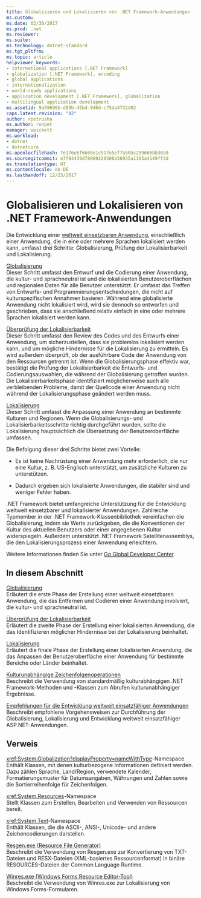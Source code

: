```yaml
---
title: Globalisieren und Lokalisieren von .NET Framework-Anwendungen
ms.custom: 
ms.date: 03/30/2017
ms.prod: .net
ms.reviewer: 
ms.suite: 
ms.technology: dotnet-standard
ms.tgt_pltfrm: 
ms.topic: article
helpviewer_keywords:
- international applications [.NET Framework]
- globalization [.NET Framework], encoding
- global applications
- internationalization
- world-ready applications
- application development [.NET Framework], globalization
- multilingual application development
ms.assetid: 9a59696b-d89b-45bd-946d-c75da4732d02
caps.latest.revision: "42"
author: rpetrusha
ms.author: ronpet
manager: wpickett
ms.workload:
- dotnet
- dotnetcore
ms.openlocfilehash: 7e176ebf6660e1c517e5ef7a505c259666bb30a0
ms.sourcegitcommit: e7f04439d78909229506b56935a1105a4149ff3d
ms.translationtype: HT
ms.contentlocale: de-DE
ms.lasthandoff: 12/23/2017
---
```

# <a name="globalizing-and-localizing-net-framework-applications"></a>Globalisieren und Lokalisieren von .NET Framework-Anwendungen
Die Entwicklung einer [weltweit einsetzbaren Anwendung](http://msdn.microsoft.com/goglobal/bb978433.aspx), einschließlich einer Anwendung, die in eine oder mehrere Sprachen lokalisiert werden kann, umfasst drei Schritte: Globalisierung, Prüfung der Lokalisierbarkeit und Lokalisierung.  
  
 [Globalisierung](../../../docs/standard/globalization-localization/globalization.md)  
 Dieser Schritt umfasst den Entwurf und die Codierung einer Anwendung, die kultur- und sprachneutral ist und die lokalisierten Benutzeroberflächen und regionalen Daten für alle Benutzer unterstützt. Er umfasst das Treffen von Entwurfs- und Programmierungsentscheidungen, die nicht auf kulturspezifischen Annahmen basieren. Während eine globalisierte Anwendung nicht lokalisiert wird, wird sie dennoch so entworfen und geschrieben, dass sie anschließend relativ einfach in eine oder mehrere Sprachen lokalisiert werden kann.  
  
 [Überprüfung der Lokalisierbarkeit](../../../docs/standard/globalization-localization/localizability-review.md)  
 Dieser Schritt umfasst den Review des Codes und des Entwurfs einer Anwendung, um sicherzustellen, dass sie problemlos lokalisiert werden kann, und um mögliche Hindernisse für die Lokalisierung zu ermitteln. Es wird außerdem überprüft, ob der ausführbare Code der Anwendung von den Ressourcen getrennt ist. Wenn die Globalisierungsphase effektiv war, bestätigt die Prüfung der Lokalisierbarkeit die Entwurfs- und Codierungsauswahlen, die während der Globalisierung getroffen wurden. Die Lokalisierbarkeitsphase identifiziert möglicherweise auch alle verbleibenden Probleme, damit der Quellcode einer Anwendung nicht während der Lokalisierungsphase geändert werden muss.  
  
 [Lokalisierung](../../../docs/standard/globalization-localization/localization.md)  
 Dieser Schritt umfasst die Anpassung einer Anwendung an bestimmte Kulturen und Regionen. Wenn die Globalisierungs- und Lokalisierbarkeitsschritte richtig durchgeführt wurden, sollte die Lokalisierung hauptsächlich die Übersetzung der Benutzeroberfläche umfassen.  
  
 Die Befolgung dieser drei Schritte bietet zwei Vorteile:  
  
-   Es ist keine Nachrüstung einer Anwendung mehr erforderlich, die nur eine Kultur, z. B. US-Englisch unterstützt, um zusätzliche Kulturen zu unterstützen.  
  
-   Dadurch ergeben sich lokalisierte Anwendungen, die stabiler sind und weniger Fehler haben.  
  
 .NET Framework bietet umfangreiche Unterstützung für die Entwicklung weltweit einsetzbarer und lokalisierter Anwendungen. Zahlreiche Typmember in der .NET Framework-Klassenbibliothek vereinfachen die Globalisierung, indem sie Werte zurückgeben, die die Konventionen der Kultur des aktuellen Benutzers oder einer angegebenen Kultur widerspiegeln. Außerdem unterstützt .NET Framework Satellitenassemblys, die den Lokalisierungsprozess einer Anwendung erleichtern.  
  
 Weitere Informationen finden Sie unter [Go Global Developer Center](http://go.microsoft.com/fwlink/?LinkId=235015).  
  
## <a name="in-this-section"></a>In diesem Abschnitt  
 [Globalisierung](../../../docs/standard/globalization-localization/globalization.md)  
 Erläutert die erste Phase der Erstellung einer weltweit einsetzbaren Anwendung, die das Entfernen und Codieren einer Anwendung involviert, die kultur- und sprachneutral ist.  
  
 [Überprüfung der Lokalisierbarkeit](../../../docs/standard/globalization-localization/localizability-review.md)  
 Erläutert die zweite Phase der Erstellung einer lokalisierten Anwendung, die das Identifizieren möglicher Hindernisse bei der Lokalisierung beinhaltet.  
  
 [Lokalisierung](../../../docs/standard/globalization-localization/localization.md)  
 Erläutert die finale Phase der Erstellung einer lokalisierten Anwendung, die das Anpassen der Benutzeroberfläche einer Anwendung für bestimmte Bereiche oder Länder beinhaltet.  
  
 [Kulturunabhängige Zeichenfolgenoperationen](../../../docs/standard/globalization-localization/culture-insensitive-string-operations.md)  
 Beschreibt die Verwendung von standardmäßig kulturabhängigen .NET Framework-Methoden und -Klassen zum Abrufen kulturunabhängiger Ergebnisse.  
  
 [Empfehlungen für die Entwicklung weltweit einsatzfähiger Anwendungen](../../../docs/standard/globalization-localization/best-practices-for-developing-world-ready-apps.md)  
 Beschreibt empfohlene Vorgehensweisen zur Durchführung der Globalisierung, Lokalisierung und Entwicklung weltweit einsatzfähiger ASP.NET-Anwendungen.  
  
## <a name="reference"></a>Verweis  
 <xref:System.Globalization?displayProperty=nameWithType>-Namespace  
 Enthält Klassen, mit denen kulturbezogene Informationen definiert werden. Dazu zählen Sprache, Land/Region, verwendete Kalender, Formatierungsmuster für Datumsangaben, Währungen und Zahlen sowie die Sortierreihenfolge für Zeichenfolgen.  
  
 <xref:System.Resources>-Namespace  
 Stellt Klassen zum Erstellen, Bearbeiten und Verwenden von Ressourcen bereit.  
  
 <xref:System.Text>-Namespace  
 Enthält Klassen, die die ASCII-, ANSI-, Unicode- und andere Zeichencodierungen darstellen.  
  
 [Resgen.exe (Resource File Generator)](../../../docs/framework/tools/resgen-exe-resource-file-generator.md)  
 Beschreibt die Verwendung von Resgen.exe zur Konvertierung von TXT-Dateien und RESX-Dateien (XML-basiertes Ressourcenformat) in binäre RESOURCES-Dateien der Common Language Runtime.  
  
 [Winres.exe (Windows Forms Resource Editor-Tool)](../../../docs/framework/tools/winres-exe-windows-forms-resource-editor.md)  
 Beschreibt die Verwendung von Winres.exe zur Lokalisierung von Windows Forms-Formularen.
